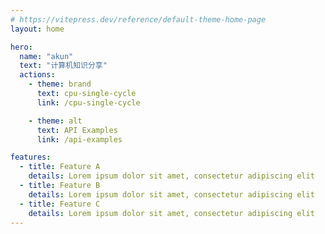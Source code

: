 ```yaml
---
# https://vitepress.dev/reference/default-theme-home-page
layout: home

hero:
  name: "akun"
  text: "计算机知识分享"
  actions:
    - theme: brand
      text: cpu-single-cycle
      link: /cpu-single-cycle

    - theme: alt
      text: API Examples
      link: /api-examples

features:
  - title: Feature A
    details: Lorem ipsum dolor sit amet, consectetur adipiscing elit
  - title: Feature B
    details: Lorem ipsum dolor sit amet, consectetur adipiscing elit
  - title: Feature C
    details: Lorem ipsum dolor sit amet, consectetur adipiscing elit
---
```


